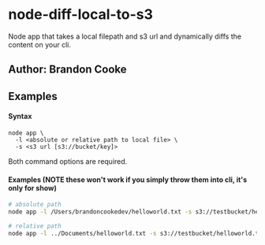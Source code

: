 # node-diff-local-to-s3
Node app that takes a local filepath and s3 url and dynamically diffs the content on your cli.

## Author: Brandon Cooke

## Examples

#### Syntax

```
node app \ 
  -l <absolute or relative path to local file> \
  -s <s3 url [s3://bucket/key]>
```
Both command options are required.

#### Examples (NOTE these won't work if you simply throw them into cli, it's only for show)

```bash
# absolute path
node app -l /Users/brandoncookedev/helloworld.txt -s s3://testbucket/helloworld.txt

# relative path
node app -l ../Documents/helloworld.txt -s s3://testbucket/helloworld.txt
```
